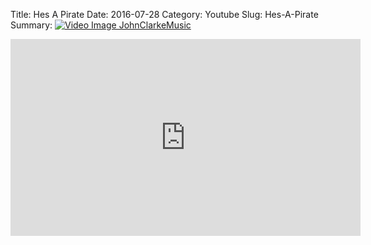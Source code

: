 Title: Hes A Pirate
Date: 2016-07-28
Category: Youtube
Slug: Hes-A-Pirate
Summary: <a href="/Hes-A-Pirate.html"><img src="https://i.ytimg.com/vi/ow6RE5L4U6Q/hqdefault.jpg" alt="Video Image JohnClarkeMusic"></a>

<iframe width="560" height="315" src="https://www.youtube.com/embed/ow6RE5L4U6Q" title="YouTube video player" frameborder="0" allow="accelerometer; autoplay; clipboard-write; encrypted-media; gyroscope; picture-in-picture" allowfullscreen></iframe>

